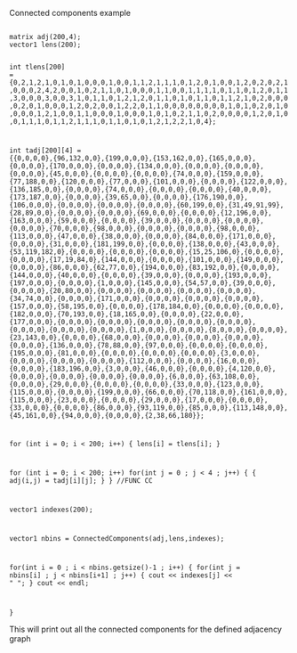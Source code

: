 Connected components example

<code>
matrix<int> adj(200,4);
vector1<int> lens(200);

int tlens[200] ={0,2,1,2,1,0,1,0,1,0,0,0,1,0,0,1,1,2,1,1,1,0,1,2,0,1,0,0,1,2,0,2,0,2,1,0,0,0,2,4,2,0,0,1,0,2,1,1,0,1,0,0,0,1,1,0,0,1,1,1,1,0,1,1,0,1,2,0,1,1,3,0,0,0,3,0,0,3,1,0,1,1,0,1,2,1,2,0,1,1,0,1,0,1,1,0,1,1,2,1,0,2,0,0,0,0,2,0,1,0,0,0,1,2,0,2,0,0,1,2,2,0,1,1,0,0,0,0,0,0,0,0,1,0,1,0,2,0,1,0,0,0,0,1,2,1,0,0,1,1,0,0,0,1,0,0,0,1,0,1,0,2,1,1,0,2,0,0,0,0,1,2,0,1,0,0,1,1,1,0,1,1,2,1,1,1,0,1,1,0,1,0,1,2,1,2,2,1,0,4};

 int tadj[200][4] = {{0,0,0,0},{96,132,0,0},{199,0,0,0},{153,162,0,0},{165,0,0,0},{0,0,0,0},{170,0,0,0},{0,0,0,0},{134,0,0,0},{0,0,0,0},{0,0,0,0},{0,0,0,0},{45,0,0,0},{0,0,0,0},{0,0,0,0},{74,0,0,0},{159,0,0,0},{77,188,0,0},{120,0,0,0},{77,0,0,0},{101,0,0,0},{0,0,0,0},{122,0,0,0},{136,185,0,0},{0,0,0,0},{74,0,0,0},{0,0,0,0},{0,0,0,0},{40,0,0,0},{173,187,0,0},{0,0,0,0},{39,65,0,0},{0,0,0,0},{176,190,0,0},{106,0,0,0},{0,0,0,0},{0,0,0,0},{0,0,0,0},{60,199,0,0},{31,49,91,99},{28,89,0,0},{0,0,0,0},{0,0,0,0},{69,0,0,0},{0,0,0,0},{12,196,0,0},{163,0,0,0},{59,0,0,0},{0,0,0,0},{39,0,0,0},{0,0,0,0},{0,0,0,0},{0,0,0,0},{70,0,0,0},{98,0,0,0},{0,0,0,0},{0,0,0,0},{98,0,0,0},{113,0,0,0},{47,0,0,0},{38,0,0,0},{0,0,0,0},{84,0,0,0},{171,0,0,0},{0,0,0,0},{31,0,0,0},{181,199,0,0},{0,0,0,0},{138,0,0,0},{43,0,0,0},{53,119,182,0},{0,0,0,0},{0,0,0,0},{0,0,0,0},{15,25,106,0},{0,0,0,0},{0,0,0,0},{17,19,84,0},{144,0,0,0},{0,0,0,0},{101,0,0,0},{149,0,0,0},{0,0,0,0},{86,0,0,0},{62,77,0,0},{194,0,0,0},{83,192,0,0},{0,0,0,0},{144,0,0,0},{40,0,0,0},{0,0,0,0},{39,0,0,0},{0,0,0,0},{193,0,0,0},{197,0,0,0},{0,0,0,0},{1,0,0,0},{145,0,0,0},{54,57,0,0},{39,0,0,0},{0,0,0,0},{20,80,0,0},{0,0,0,0},{0,0,0,0},{0,0,0,0},{0,0,0,0},{34,74,0,0},{0,0,0,0},{171,0,0,0},{0,0,0,0},{0,0,0,0},{0,0,0,0},{157,0,0,0},{58,195,0,0},{0,0,0,0},{178,184,0,0},{0,0,0,0},{0,0,0,0},{182,0,0,0},{70,193,0,0},{18,165,0,0},{0,0,0,0},{22,0,0,0},{177,0,0,0},{0,0,0,0},{0,0,0,0},{0,0,0,0},{0,0,0,0},{0,0,0,0},{0,0,0,0},{0,0,0,0},{0,0,0,0},{1,0,0,0},{0,0,0,0},{8,0,0,0},{0,0,0,0},{23,143,0,0},{0,0,0,0},{68,0,0,0},{0,0,0,0},{0,0,0,0},{0,0,0,0},{0,0,0,0},{136,0,0,0},{78,88,0,0},{97,0,0,0},{0,0,0,0},{0,0,0,0},{195,0,0,0},{81,0,0,0},{0,0,0,0},{0,0,0,0},{0,0,0,0},{3,0,0,0},{0,0,0,0},{0,0,0,0},{0,0,0,0},{112,0,0,0},{0,0,0,0},{16,0,0,0},{0,0,0,0},{183,196,0,0},{3,0,0,0},{46,0,0,0},{0,0,0,0},{4,120,0,0},{0,0,0,0},{0,0,0,0},{0,0,0,0},{0,0,0,0},{6,0,0,0},{63,108,0,0},{0,0,0,0},{29,0,0,0},{0,0,0,0},{0,0,0,0},{33,0,0,0},{123,0,0,0},{115,0,0,0},{0,0,0,0},{199,0,0,0},{66,0,0,0},{70,118,0,0},{161,0,0,0},{115,0,0,0},{23,0,0,0},{0,0,0,0},{29,0,0,0},{17,0,0,0},{0,0,0,0},{33,0,0,0},{0,0,0,0},{86,0,0,0},{93,119,0,0},{85,0,0,0},{113,148,0,0},{45,161,0,0},{94,0,0,0},{0,0,0,0},{2,38,66,180}};

for (int i = 0; i < 200; i++)
{
    lens[i] = tlens[i];
}

for (int i = 0; i < 200; i++)
for(int j = 0 ; j < 4 ; j++) {
    {
    adj(i,j) = tadj[i][j];
    }
}
//FUNC CC

vector1<int> indexes(200);

vector1<int> nbins = ConnectedComponents(adj,lens,indexes);

for(int i = 0 ; i < nbins.getsize()-1 ; i++) {
    for(int j = nbins[i] ; j < nbins[i+1] ; j++) {
        cout << indexes[j] << " ";
    }
    cout << endl;

}
</code>

This will print out all the connected components for the defined adjacency graph